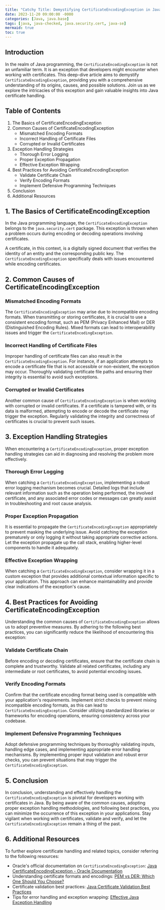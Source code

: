 ```yaml
---
title: "Catchy Title: Demystifying CertificateEncodingException in Java: A Comprehensive Guide"
date: 2023-11-20 09:00:00 -0000
categories: [Java, java.base]
tags: [java, java-checked, java.security.cert, java-se]
mermaid: true
toc: true
---
```



## Introduction

In the realm of Java programming, the `CertificateEncodingException` is not an unfamiliar term. It is an exception that developers might encounter when working with certificates. This deep-dive article aims to demystify `CertificateEncodingException`, providing you with a comprehensive understanding of its origins, causes, and possible solutions. Join us as we explore the intricacies of this exception and gain valuable insights into Java certificate handling.

## Table of Contents

1. The Basics of CertificateEncodingException
2. Common Causes of CertificateEncodingException
   - Mismatched Encoding Formats
   - Incorrect Handling of Certificate Files
   - Corrupted or Invalid Certificates
3. Exception Handling Strategies
   - Thorough Error Logging
   - Proper Exception Propagation
   - Effective Exception Wrapping
4. Best Practices for Avoiding CertificateEncodingException
   - Validate Certificate Chain
   - Verify Encoding Formats
   - Implement Defensive Programming Techniques
5. Conclusion
6. Additional Resources

## 1. The Basics of CertificateEncodingException

In the Java programming language, the `CertificateEncodingException` belongs to the `java.security.cert` package. This exception is thrown when a problem occurs during encoding or decoding operations involving certificates.

A certificate, in this context, is a digitally signed document that verifies the identity of an entity and the corresponding public key. The `CertificateEncodingException` specifically deals with issues encountered while encoding certificates.

## 2. Common Causes of CertificateEncodingException

### Mismatched Encoding Formats

The `CertificateEncodingException` may arise due to incompatible encoding formats. When transmitting or storing certificates, it is crucial to use a consistent encoding format, such as PEM (Privacy Enhanced Mail) or DER (Distinguished Encoding Rules). Mixed formats can lead to interoperability issues and trigger the `CertificateEncodingException`.

### Incorrect Handling of Certificate Files

Improper handling of certificate files can also result in the `CertificateEncodingException`. For instance, if an application attempts to encode a certificate file that is not accessible or non-existent, the exception may occur. Thoroughly validating certificate file paths and ensuring their integrity is essential to avoid such exceptions.

### Corrupted or Invalid Certificates

Another common cause of `CertificateEncodingException` is when working with corrupted or invalid certificates. If a certificate is tampered with, or its data is malformed, attempting to encode or decode the certificate may trigger the exception. Regularly validating the integrity and correctness of certificates is crucial to prevent such issues.

## 3. Exception Handling Strategies

When encountering a `CertificateEncodingException`, proper exception handling strategies can aid in diagnosing and resolving the problem more effectively.

### Thorough Error Logging

When catching a `CertificateEncodingException`, implementing a robust error logging mechanism becomes crucial. Detailed logs that include relevant information such as the operation being performed, the involved certificate, and any associated error codes or messages can greatly assist in troubleshooting and root cause analysis.

### Proper Exception Propagation

It is essential to propagate the `CertificateEncodingException` appropriately to prevent masking the underlying issue. Avoid catching the exception prematurely or only logging it without taking appropriate corrective actions. Let the exception propagate up the call stack, enabling higher-level components to handle it adequately.

### Effective Exception Wrapping

When catching a `CertificateEncodingException`, consider wrapping it in a custom exception that provides additional contextual information specific to your application. This approach can enhance maintainability and provide clear indications of the exception's cause.

## 4. Best Practices for Avoiding CertificateEncodingException

Understanding the common causes of `CertificateEncodingException` allows us to adopt preventive measures. By adhering to the following best practices, you can significantly reduce the likelihood of encountering this exception:

### Validate Certificate Chain

Before encoding or decoding certificates, ensure that the certificate chain is complete and trustworthy. Validate all related certificates, including any intermediate or root certificates, to avoid potential encoding issues.

### Verify Encoding Formats

Confirm that the certificate encoding format being used is compatible with your application's requirements. Implement strict checks to prevent mixing incompatible encoding formats, as this can lead to `CertificateEncodingException`. Consider utilizing standardized libraries or frameworks for encoding operations, ensuring consistency across your codebase.

### Implement Defensive Programming Techniques

Adopt defensive programming techniques by thoroughly validating inputs, handling edge cases, and implementing appropriate error handling mechanisms. By implementing proper input validation and robust error checks, you can prevent situations that may trigger the `CertificateEncodingException`.

## 5. Conclusion

In conclusion, understanding and effectively handling the `CertificateEncodingException` is pivotal for developers working with certificates in Java. By being aware of the common causes, adopting proper exception handling methodologies, and following best practices, you can minimize the occurrence of this exception in your applications. Stay vigilant when working with certificates, validate and verify, and let the `CertificateEncodingException` remain a thing of the past.

## 6. Additional Resources

To further explore certificate handling and related topics, consider referring to the following resources:

- Oracle's official documentation on `CertificateEncodingException`: [Java CertificateEncodingException - Oracle Documentation](https://docs.oracle.com/en/java/javase/11/docs/api/java.base/java/security/cert/CertificateEncodingException.html)
- Understanding certificate formats and encodings: [PEM vs DER: Which One Should You Choose?](https://www.ssl.com/article/pem-der-choose/)
- Certificate validation best practices: [Java Certificate Validation Best Practices](https://dzone.com/articles/the-best-production-ssl-validation-in-java-articl)
- Tips for error handling and exception wrapping: [Effective Java Exception Handling](https://www.baeldung.com/java-exception-handling-best-practices)